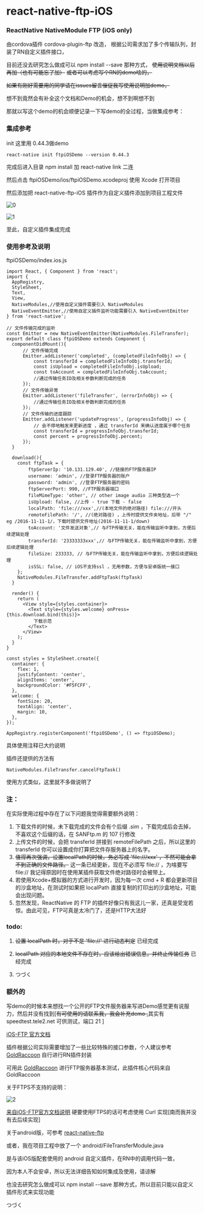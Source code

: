 # react-native-ftp-iOS
### ReactNative NativeModule FTP (iOS only)

由cordova插件 cordova-plugin-ftp 改造，
根据公司需求加了多个传输队列，封装了RN自定义插件接口，

目前还没去研究怎么做成可以 npm install --save 那种方式，
~~使用说明文档以后再加（也有可能忘了加）~~
~~或者可以考虑写个RN的demo啥的，~~

~~如果有刚好需要用的同学请在issues留言催促我写使用说明加demo，~~

想不到竟然会有补全这个文档和Demo的机会，想不到啊想不到

那就以写这个demo的机会顺便记录一下写demo的全过程，当做集成参考：

### 集成参考

init 这里用 0.44.3做demo

```
react-native init ftpiOSDemo --version 0.44.3
```

完成后进入目录 npm install 加 react-native link 二连

然后点击 ftpiOSDemo/ios/ftpiOSDemo.xcodeproj 使用 Xcode 打开项目

然后添加把 react-native-ftp-iOS 插件作为自定义插件添加到项目工程文件

![0](./mdImage/0.png)

![1](./mdImage/1.png)

至此，自定义插件集成完成

### 使用参考及说明

ftpiOSDemo/index.ios.js

```
import React, { Component } from 'react';
import {
  AppRegistry,
  StyleSheet,
  Text,
  View,
  NativeModules,//使用自定义插件需要引入 NativeModules
  NativeEventEmitter,//使用自定义插件监听功能需要引入 NativeEventEmitter
} from 'react-native';

// 文件传输完成的监听
const Emitter = new NativeEventEmitter(NativeModules.FileTransfer);
export default class ftpiOSDemo extends Component {
  componentDidMount(){
      // 文件传输完成
      Emitter.addListener('completed', (completedFileInfoObj) => {
          const transferId = completedFileInfoObj.transferId;
          const isUpload = completedFileInfoObj.isUpload;
          const toAccount = completedFileInfoObj.toAccount;
          //通过传输任务ID及相关参数判断完成的任务
      });
      // 文件传输异常
      Emitter.addListener('fileTransfer', (errorInfoObj) => {
          //通过传输任务ID及相关参数判断完成的任务
      });
      // 文件传输的进度跟踪
      Emitter.addListener('updateProgress', (progressInfoObj) => {
          // 会不停地触发来更新进度 ，通过 transferId 来确认进度属于哪个任务
          const transferId = progressInfoObj.transferId;
          const percent = progressInfoObj.percent;
      });
  }

  download(){
    const ftpTask = {
        ftpServerIp: '10.131.129.40', //链接的FTP服务器IP
        username: 'admin', //登录FTP服务器的账户
        password: 'admin', //登录FTP服务器的密码
        ftpServerPort: 990, //FTP服务器端口
        fileMimeType: 'other', // other image audio 三种类型选一个
        isUpload: false, //上传 - true 下载 - false
        localPath: 'file:///xxx',//(本地文件的绝对路径) file:///开头
        remoteFilePath: '/', //(绝对路径) ，上传时提供文件夹地址，后带 "/" eg /2016-11-11-1/，下载时提供文件地址(2016-11-11-1/down)
        toAccount: '文件发送对象',// 与FTP传输无关，能在传输监听中拿到，方便后续逻辑处理
        transferId: '23333333xxx',// 与FTP传输无关，能在传输监听中拿到，方便后续逻辑处理
        fileSize: 233333, // 与FTP传输无关，能在传输监听中拿到，方便后续逻辑处理
        isSSL: false, // iOS不支持ssl ，无用参数，方便与安卓版统一接口
    };
    NativeModules.FileTransfer.addFtpTask(ftpTask)
  }

  render() {
    return (
      <View style={styles.container}>
        <Text style={styles.welcome} onPress={this.download.bind(this)}>
          下载示范
        </Text>
      </View>
    );
  }
}

const styles = StyleSheet.create({
  container: {
    flex: 1,
    justifyContent: 'center',
    alignItems: 'center',
    backgroundColor: '#F5FCFF',
  },
  welcome: {
    fontSize: 20,
    textAlign: 'center',
    margin: 10,
  },
});

AppRegistry.registerComponent('ftpiOSDemo', () => ftpiOSDemo);
```

具体使用注释已大约说明

插件还提供的方法有

```
NativeModules.FileTransfer.cancelFtpTask()
```

使用方式类似，这里就不多做说明了

### 注：

在实际使用过程中存在了以下问题我觉得需要额外说明：

1. 下载文件的时候，未下载完成的文件会有个后缀 .sim ，下载完成后会去掉，不喜欢这个后缀的话，在 SANFtp.m 的 107 行修改
2. 上传文件的时候，会把 transferId 拼接到 remoteFilePath 之后，所以这里的 transferId 你可以设置成你打算把文件存服务器上的名字。
3. ~~值得再次强调，设置localPath的时候，务必写成 'file:///xxx' ，不然可能会拿不到正确的文件路径。~~ 这一条已经更新，现在不必须写 file:// ，为啥要写 file:// 我记得原因时在使用某插件获取文件绝对路径时会被带上。
4. 若使用Xcode+模拟器的方式进行开发时，因为每一次 cmd + R 都会更新项目的沙盒地址，在测试时如果把 localPath 直接复制的打印出的沙盒地址，可能会出现问题。
5. 忽然发现，ReactNative 的 FTP 的插件好像只有我这儿一家，还真是受宠若惊。由此可见，FTP可真是太冷门了，还是HTTP大法好

### todo:

1. ~~设置 localPath 时，对于不是 'file://' 进行动态判定~~ 已经完成

2. ~~localPath 对应的本地文件不存在时，应该给出错误信息，并终止传输任务~~ 已经完成

3. つづく

   



### 额外的

写demo的时候本来想找一个公开的FTP文件服务器来写进Demo感觉更有说服力，然后并没有找到[~~有可使用的请联系我，我会补充demo ,~~其实有 speedtest.tele2.net 可供测试，端口 21 ]

[iOS-FTP 官方文档](https://developer.apple.com/library/content/samplecode/SimpleFTPSample/Introduction/Intro.html#//apple_ref/doc/uid/DTS40009243-Intro-DontLinkElementID_2) 

插件根据公司实际需要增加了一些比较特殊的接口参数，个人建议参考 [GoldRaccoon](https://github.com/albertodebortoli/GoldRaccoon) 自行进行RN插件封装

可用此 [GoldRaccoon](https://github.com/albertodebortoli/GoldRaccoon) 进行FTP服务器基本测试，此插件核心代码来自GoldRaccoon

关于FTPS不支持的说明：

![2](./mdImage/2.png)

[来自iOS-FTP官方文档说明](https://developer.apple.com/library/content/samplecode/SimpleFTPSample/Listings/Read_Me_About_SimpleFTPSample_txt.html#//apple_ref/doc/uid/DTS40009243-Read_Me_About_SimpleFTPSample_txt-DontLinkElementID_16)  硬要使用FTPS的话可考虑使用 Curl 实现[南而我并没有去后续实现]

关于android版，可参考 [react-native-ftp](https://github.com/ne0z/react-native-ftp) 

或者，我在项目工程中放了一个 android/FileTransferModule.java

是与该iOS版配套使用的 android 自定义插件，在RN中的调用代码一致，

因为本人不会安卓，所以无法详细告知如何集成及使用，请谅解

也没去研究怎么做成可以 npm install --save 那种方式，所以目前只能以自定义插件形式来实现功能




つづく
